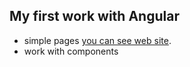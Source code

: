 ## My first work with Angular

- simple pages [you can see web site](https://natalliaza.github.io/Pages-app-Angular/).
- work with components
